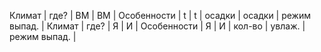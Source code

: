 Климат | где? | ВМ | ВМ | Особенности | t | t | осадки | осадки | режим выпад. |
Климат | где? | Я | И | Особенности | Я | И | кол-во | увлаж. | режим выпад. |
